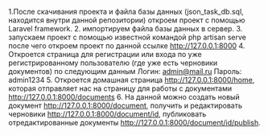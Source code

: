 1.После скачивания проекта и файла базы данных (json_task_db.sql, находится внутри данной репозитории) откроем проект с помощью Laravel framework.
2. импортируем файла базы данных в сервер.
3. запускаем проект с помощью известной командой php artisan serve после чего откроем проект по данной ссылке 
http://127.0.0.1:8000
4. Откроется страница для регистрации или входа по уже регистрированному пользователю (где уже есть черновики документов) 
по следующим данным
Логин: admin@mail.ru
Пароль: admin1234
5. Откроется домашная страница http://127.0.0.1:8000/home, которая отправляет нас на страницу для работы с документами
http://127.0.0.1:8000/documents
6. На данной можно создать новый документ http://127.0.0.1:8000/document, получить и редактировать черновики http://127.0.0.1:8000/document/id, 
публиковать отредактированные документы http://127.0.0.1:8000/document/id/publish.
 
  

